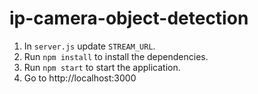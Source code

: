 # ip-camera-object-detection

1. In `server.js` update `STREAM_URL`.
2. Run `npm install` to install the dependencies.
3. Run `npm start` to start the application.
4. Go to http://localhost:3000
